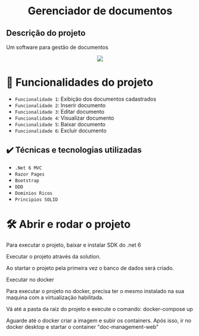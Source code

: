 <h1 align="center" > Gerenciador de documentos </h1>

<h2> Descrição do projeto </h2>
<p>
  Um software para gestão de documentos
</p>

<p align="center">
<img src="http://img.shields.io/static/v1?label=STATUS&message=Finalizado&color=BLUE&style=for-the-badge"/>
</p>

# :hammer: Funcionalidades do projeto

- `Funcionalidade 1`: Exibição dos documentos cadastrados
- `Funcionalidade 2`: Inserir documento 
- `Funcionalidade 3`: Editar documento
- `Funcionalidade 4`: Visualizar documento
- `Funcionalidade 5`: Baixar documento
- `Funcionalidade 6`: Excluir documento

## ✔️ Técnicas e tecnologias utilizadas

- ``.Net 6 MVC``
- ``Razor Pages``
- ``Bootstrap``
- ``DDD``
- ``Dominios Ricos``
- ``Principios SOLID``

# 🛠️ Abrir e rodar o projeto

<p>Para executar o projeto, baixar e instalar SDK do .net 6</p>
<p>Executar o projeto através da solution.</p>
<p>Ao startar o projeto pela primeira vez o banco de dados será criado.</p>

<p>Executar no docker</p>
<p>Para executar o projeto no docker, precisa ter o mesmo instalado na sua maquina com a virtualização habilitada.</p>
<p>Vá até a pasta da raiz do projeto e execute o comando: docker-compose up</p>
<p>Aguarde até o docker criar a imagem e subir os containers. Após isso, ir no docker desktop e startar o container "doc-management-web"</p>


